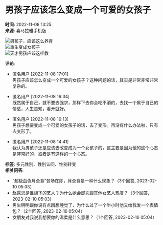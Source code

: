 # 男孩子应该怎么变成一个可爱的女孩子

**时间**: 2022-11-08 13:25  
**来源**: 喜马拉雅手机版  

![男孩子，应该这么养育](https://imagev2.xmcdn.com/group56/M02/59/4A/wKgLgFySDYHxc8_LAAdHHIs9-7U947.jpg!op_type=5&device_type=ios&name=web_meduim&upload_type=cover)  
![重生变成女孩子](https://imagev2.xmcdn.com/storages/b8b3-audiofreehighqps/80/1A/GKwRIRwF2YOCAACeTwEVaraB.jpg!op_type=5&device_type=ios&name=web_meduim&upload_type=cover)  
![天才男孩应该这样教](https://imagev2.xmcdn.com/storages/6801-audiofreehighqps/59/F2/CKwRIHoHJDJeAFAAAAGzeHei.png!op_type=5&device_type=ios&name=web_meduim&upload_type=cover)  

**评论**:  
- 匿名用户 [2022-11-08 17:01]  
男孩子应该怎么变成一个可爱的女孩子？这种问题的话，其实是非常非常非常复杂的。

- 匿名用户 [2022-11-08 16:34]  
既然属于自己，就不要去强求，那样下去你会吃不消的，去找一个属于自己的情感，人生苦短，看开就好。

- 匿名用户 [2022-11-08 16:13]  
男孩子想要变成一个可爱的女孩子的话，去了变形。再没有什么办法啦，只有去变形了。

- 匿名用户 [2022-11-08 14:41]  
我认为男孩子还是应该去改变成为一个女孩子的，这主要是因为他的这个心态是非常好的，或者是有这样的一个心态。  

**标签**: 多元性别、性别认同、性别转变  
**相关问答**:
- “超级血色月全食”登场在即，月全食是一种什么现象？（3个回答, 2023-02-10 05:03）  
- 赵露思是谁旗下的艺人？为什么她会屡次蹭其他女艺人热度？（3个回答, 2023-02-10 05:03）  
- 男生明明跟你说有点困想睡觉了，为什么过了一个半小时他又给我发一个表情包？（2个回答, 2023-02-10 05:04）  
- 女朋友对我说我想要你的温柔是什么意思？（1个回答, 2023-02-10 05:04）